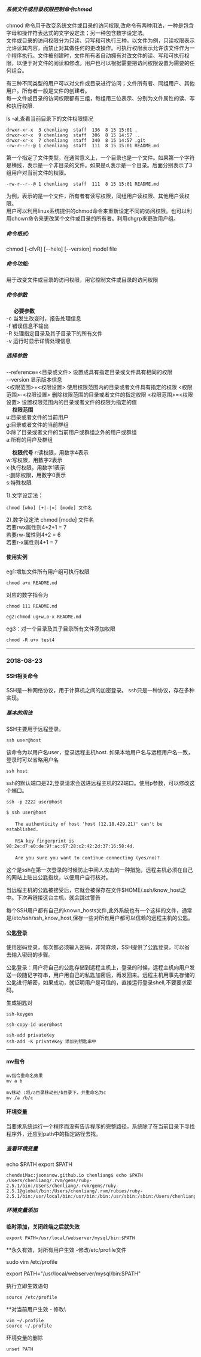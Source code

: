 ##### 系统文件或目录权限控制命令chmod
chmod 命令用于改变系统文件或目录的访问权限,改命令有两种用法，一种是包含字母和操作符表达式的文字设定法；另一种包含数字设定法。<br>
文件或目录的访问权限分为只读、只写和可执行三种。以文件为例，只读权限表示允许读其内容，而禁止对其做任何的更改操作。可执行权限表示允许该文件作为一个程序执行。文件被创建时，文件所有者自动拥有对改文件的读、写和可执行权限，以便于对文件的阅读和修改。用户也可以根据需要把访问权限设置为需要的任何组合。

有三种不同类型的用户可以对文件或目录进行访问；文件所有者、同组用户、其他用户。所有者一般是文件的创建者。<br>
每一文件或目录的访问权限都有三组，每组用三位表示、分别为文件属性的读、写和执行权限.

ls -al,查看当前目录下的文件权限情况

```
drwxr-xr-x  3 chenliang  staff  136  8 15 15:01 .
drwxr-xr-x  9 chenliang  staff  306  8 15 14:57 ..
drwxr-xr-x  7 chenliang  staff  340  8 15 14:57 .git
-rw-r--r--@ 1 chenliang  staff  111  8 15 15:01 README.md

```

第一个指定了文件类型，在通常意义上，一个目录也是一个文件。如果第一个字符是横线，表示是一个非目录的文件。如果是d,表示是一个目录。后面分别表示了3组用户对当前文件的权限。

```
-rw-r--r--@ 1 chenliang  staff  111  8 15 15:01 README.md
```
为例，表示的是一个文件，所有者有读写权限，同组用户读权限、其他用户读权限。<br>
用户可以利用linux系统提供的chmod命令来重新设定不同的访问权限。也可以利用chown命令来更改某个文件或目录的所有者。利用chgrp来更改用户组。

##### 命令格式:
chmod [-cfvR] [--helo] [--version] model file

##### 命令功能:
用于改变文件或目录的访问权限，用它控制文件或目录的访问权限

##### 命令参数
&nbsp;&nbsp;&nbsp;&nbsp;&nbsp;<strong>必要参数</strong><br>
-c 当发生改变时，报告处理信息<br>
-f 错误信息不输出<br>
-R 处理指定目录及其子目录下的所有文件<br>
-v 运行时显示详情处理信息<br>

#####  选择参数
--reference=<目录或文件> 设置成具有指定目录或文件具有相同的权限<br>
--version 显示版本信息<br>
<权限范围>+<权限设置> 使用权限范围内的目录或者文件具有指定的权限
<权限范围>-<权限设置> 删除权限范围的目录或者文件的指定权限
<权限范围>=<权限设置> 设置权限范围内的目录或者文件的权限为指定的值<br>
&nbsp;&nbsp;&nbsp;&nbsp;<strong>权限范围</strong> <br>
u:目录或者文件的当前用户<br>
g:目录或者文件的当前群组<br>
0:除了目录或者文件的当前用户或群组之外的用户或群组<br>
a:所有的用户及群组<br>

&nbsp;&nbsp;&nbsp;&nbsp;<strong>权限代号</strong>
r:读权限，用数字4表示<br>
w:写权限，用数字2表示<br>
x:执行权限，用数字1表示<br>
-:删除权限，用数字0表示<br>
s:特殊权限

1).文字设定法：

```
chmod [who] [+|-|=] [mode] 文件名
```

2).数字设定法
chmod [mode] 文件名<br>
若要rwx属性则4+2+1 = 7<br>
若要rw-属性则4+2 = 6<br>
若要r-x属性则4+1 = 7<br>

#### 使用实例

eg1:增加文件所有用户组可执行权限

```
chmod a+x README.md
```
对应的数字指令为

```
chmod 111 README.md
```

```
eg2:chmod ug+w,o-x README.md
```

eg3：对一个目录及其子目录所有文件添加权限 

```
chmod -R u+x test4
```

____


### 2018-08-23
#### SSH相关命令
SSH是一种网络协议，用于计算机之间的加密登录。
ssh只是一种协议，存在多种实现。

##### 基本的用法
SSH主要用于远程登录。

```
ssh user@host
```

该命令为以用户名user，登录远程主机host.
如果本地用户名与远程用户名一致，登录时可以省略用户名

```
ssh host
```

ssh的默认端口是22,登录请求会送进远程主机的22端口。使用p参数，可以修改这个端口。

```
ssh -p 2222 user@host
```

```
$ ssh user@host

　　The authenticity of host 'host (12.18.429.21)' can't be established.

　　RSA key fingerprint is 98:2e:d7:e0:de:9f:ac:67:28:c2:42:2d:37:16:58:4d.

　　Are you sure you want to continue connecting (yes/no)?
```
这个是ssh在第一次登录的时候防止中间人攻击的一种措施，远程主机必须在自己的网站上贴出公匙指纹，以便用户自行核对。

当远程主机的公匙被接受后，它就会被保存在文件$HOME/.ssh/know_host之中。下次再链接这台主机，就会跳过警告

每个SSH用户都有自己的known_hosts文件,此外系统也有一个这样的文件，通常是/etc/ssh/ssh_know_host,保存一些对所有用户都可以信赖的远程主机的公匙。

#### 公匙登录
使用密码登录，每次都必须输入密码，非常麻烦，SSH提供了公匙登录，可以省去输入密码的步骤。

公匙登录：用户将自己的公匙存储到远程主机上，登录的时候，远程主机向用户发送一段随记字符串，用户用自己的私匙加密后，再发回来。远程主机用事先存储的公匙进行解密，如果成功，就证明用户是可信的，直接运行登录shell,不要要求密码。

生成钥匙对

```
ssh-keygen
```

```
ssh-copy-id user@host
```

```
ssh-add privateKey
ssh-add -K privateKey 添加到钥匙串中
```

___

#### mv指令

```
mv指令重命名效果
mv a b

mv移动 :将/a目录移动到/b目录下，并重命名为c
mv /a /b/c
```

#### 环境变量
当要求系统运行一个程序而没有告诉程序的完整路径，系统除了在当前目录下寻找程序外，还应到path中的指定路径去找。

##### 查看环境变量
echo $PATH
export $PATH

```
chendeiMac:jsonsnow.github.io chenliang$ echo $PATH
/Users/chenliang/.rvm/gems/ruby-2.5.1/bin:/Users/chenliang/.rvm/gems/ruby-2.5.1@global/bin:/Users/chenliang/.rvm/rubies/ruby-2.5.1/bin:/usr/local/bin:/usr/bin:/bin:/usr/sbin:/sbin:/Users/chenliang/.rvm/bi

```

##### 环境变量添加
**临时添加，关闭终端之后就失效**

```
export PATH=/usr/local/webserver/mysql/bin:$PATH
```

**永久有效，对所有用户生效 -修改/etc/profile文件

sudo vim /etc/profile

export PATH="/usr/local/webserver/mysql/bin:$PATH"

执行立即生效语句
```
source /etc/profile
```

**对当前用户生效 - 修改\

```
vim ~/.profile
source ~/.profile
```

环境变量的删除

```
unset PATH
```







